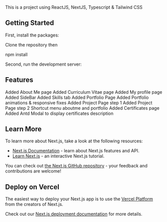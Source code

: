 This is a project using ReactJS, NextJS, Typescript & Tailwind CSS

## Getting Started

First, install the packages:

Clone the repository then

npm install

Second, run the development server:

## Features

Added About Me page
Added Curriculum Vitae page
Added My profile page
Added SideBar
Added Skills tab
Added Portfolio Page
Added Portfolio animations & responsive fixes
Added Project Page step 1
Added Project Page step 2
Shortcut menu aboutme and portfolio
Added Certificates page
Added Antd Modal to display certificates description 


## Learn More

To learn more about Next.js, take a look at the following resources:

- [Next.js Documentation](https://nextjs.org/docs) - learn about Next.js features and API.
- [Learn Next.js](https://nextjs.org/learn) - an interactive Next.js tutorial.

You can check out [the Next.js GitHub repository](https://github.com/vercel/next.js/) - your feedback and contributions are welcome!

## Deploy on Vercel

The easiest way to deploy your Next.js app is to use the [Vercel Platform](https://vercel.com/new?utm_medium=default-template&filter=next.js&utm_source=create-next-app&utm_campaign=create-next-app-readme) from the creators of Next.js.

Check out our [Next.js deployment documentation](https://nextjs.org/docs/deployment) for more details.